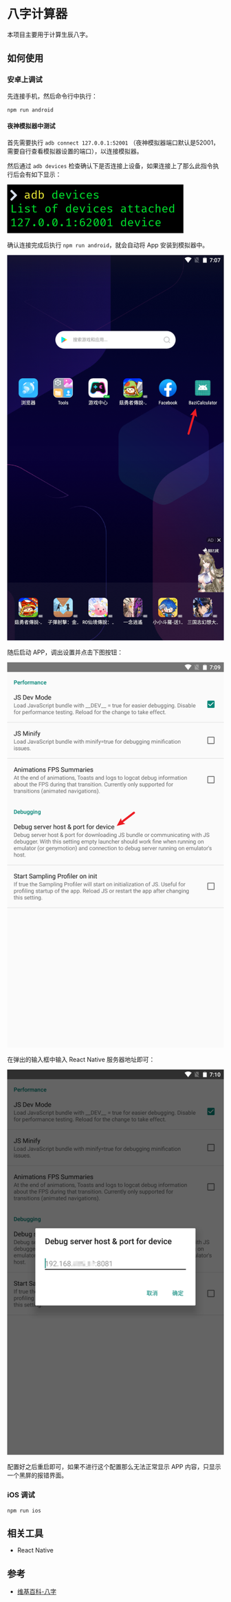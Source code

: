# 八字计算器

本项目主要用于计算生辰八字。

## 如何使用

### 安卓上调试

先连接手机，然后命令行中执行：

```shell
npm run android
```

#### 夜神模拟器中测试

首先需要执行 `adb connect 127.0.0.1:52001` （夜神模拟器端口默认是52001，需要自行查看模拟器设置的端口），以连接模拟器。

然后通过 `adb devices` 检查确认下是否连接上设备，如果连接上了那么此指令执行后会有如下显示：

![devices list](Img/1.png)

确认连接完成后执行 `npm run android`，就会自动将 App 安装到模拟器中。

![app installed](Img/2.png)

随后启动 APP，调出设置并点击下图按钮：

![proxy config](Img/3.png)

在弹出的输入框中输入 React Native 服务器地址即可：

![proxy config 2](Img/4.png)

配置好之后重启即可，如果不进行这个配置那么无法正常显示 APP 内容，只显示一个黑屏的报错界面。

### iOS 调试

```shell
npm run ios
```

## 相关工具

* React Native

## 参考

* [维基百科-八字](https://zh.wikipedia.org/zh-hk/%E5%85%AB%E5%AD%97)
